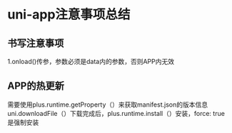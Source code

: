 # uni-app注意事项总结
## 书写注意事项
1.onload()传参，参数必须是data内的参数，否则APP内无效


## APP的热更新
需要使用plus.runtime.getProperty（）来获取manifest.json的版本信息
uni.downloadFile（）下载完成后，plus.runtime.install（）安装，force: true 是强制安装
	
